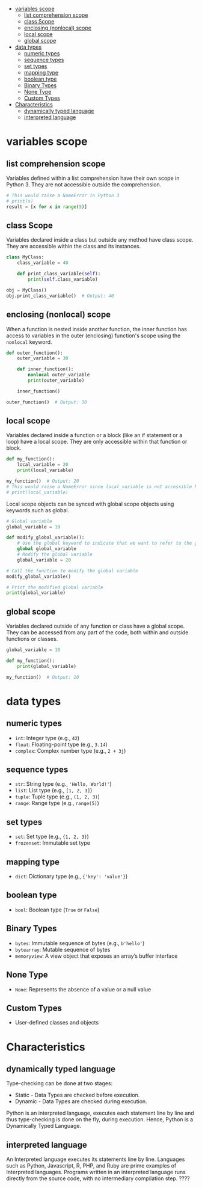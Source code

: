- [variables scope](#variables-scope)
  - [list comprehension scope](#list-comprehension-scope)
  - [class Scope](#class-scope)
  - [enclosing (nonlocal) scope](#enclosing-nonlocal-scope)
  - [local scope](#local-scope)
  - [global scope](#global-scope)
- [data types](#data-types)
  - [numeric types](#numeric-types)
  - [sequence types](#sequence-types)
  - [set types](#set-types)
  - [mapping type](#mapping-type)
  - [boolean type](#boolean-type)
  - [Binary Types](#binary-types)
  - [None Type](#none-type)
  - [Custom Types](#custom-types)
- [Characteristics](#characteristics)
  - [dynamically typed language](#dynamically-typed-language)
  - [interpreted language](#interpreted-language)


# variables scope
## list comprehension scope
Variables defined within a list comprehension have their own scope in Python 3. They are not accessible outside the comprehension.

```python
# This would raise a NameError in Python 3
# print(x)  
result = [x for x in range(5)]
```

## class Scope
Variables declared inside a class but outside any method have class scope. They are accessible within the class and its instances.

```python
class MyClass:
    class_variable = 40

    def print_class_variable(self):
        print(self.class_variable)

obj = MyClass()
obj.print_class_variable()  # Output: 40
```

## enclosing (nonlocal) scope
When a function is nested inside another function, the inner function has access to variables in the outer (enclosing) function's scope using the `nonlocal` keyword.

```python
def outer_function():
    outer_variable = 30

    def inner_function():
        nonlocal outer_variable
        print(outer_variable)

    inner_function()

outer_function()  # Output: 30
```

## local scope
Variables declared inside a function or a block (like an if statement or a loop) have a local scope. They are only accessible within that function or block.

```python
def my_function():
    local_variable = 20
    print(local_variable)

my_function()  # Output: 20
# This would raise a NameError since local_variable is not accessible here
# print(local_variable)
```

Local scope objects can be synced with global scope objects using keywords such as global.

```python
# Global variable
global_variable = 10

def modify_global_variable():
    # Use the global keyword to indicate that we want to refer to the global variable
    global global_variable
    # Modify the global variable
    global_variable = 20

# Call the function to modify the global variable
modify_global_variable()

# Print the modified global variable
print(global_variable)
```

## global scope
Variables declared outside of any function or class have a global scope. They can be accessed from any part of the code, both within and outside functions or classes.

```python
global_variable = 10

def my_function():
    print(global_variable)

my_function()  # Output: 10
```


# data types
## numeric types
- `int`: Integer type (e.g., `42`)
- `float`: Floating-point type (e.g., `3.14`)
- `complex`: Complex number type (e.g., `2 + 3j`)

## sequence types
- `str`: String type (e.g., `'Hello, World!'`)
- `list`: List type (e.g., `[1, 2, 3]`)
- `tuple`: Tuple type (e.g., `(1, 2, 3)`)
- `range`: Range type (e.g., `range(5)`)

## set types
- `set`: Set type (e.g., `{1, 2, 3}`)
- `frozenset`: Immutable set type

## mapping type
- `dict`: Dictionary type (e.g., `{'key': 'value'}`)
  
## boolean type
- `bool`: Boolean type (`True` or `False`)

## Binary Types
- `bytes`: Immutable sequence of bytes (e.g., `b'hello'`)
- `bytearray`: Mutable sequence of bytes
- `memoryview`: A view object that exposes an array’s buffer interface

## None Type
- `None`: Represents the absence of a value or a null value

## Custom Types
- User-defined classes and objects

# Characteristics
## dynamically typed language
Type-checking can be done at two stages:

- Static - Data Types are checked before execution.
- Dynamic - Data Types are checked during execution.
  
Python is an interpreted language, executes each statement line by line and thus type-checking is done on the fly, during execution. Hence, Python is a Dynamically Typed Language.

## interpreted language
An Interpreted language executes its statements line by line. Languages such as Python, Javascript, R, PHP, and Ruby are prime examples of Interpreted languages. Programs written in an interpreted language runs directly from the source code, with no intermediary compilation step. ????

